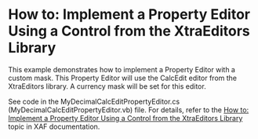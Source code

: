 # How to: Implement a Property Editor Using a Control from the XtraEditors Library


<p>This example demonstrates how to implement a Property Editor with a custom mask. This Property Editor will use the CalcEdit editor from the XtraEditors library. A currency mask will be set for this editor.</p><p>See code in the MyDecimalCalcEditPropertyEditor.cs (MyDecimalCalcEditPropertyEditor.vb) file. For details, refer to the <a href="http://documentation.devexpress.com/#Xaf/CustomDocument3015">How to: Implement a Property Editor Using a Control from the XtraEditors Library</a> topic in XAF documentation.</p>

<br/>



